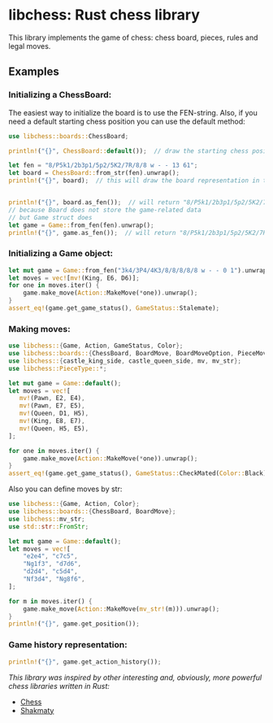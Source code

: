 # libchess: Rust chess library

 
This library implements the game of chess: chess board, pieces, rules and legal moves.

## Examples

### Initializing a ChessBoard:
The easiest way to initialize the board is to use the FEN-string. Also, if you
need a default starting chess position you can use the default method:
```rust
use libchess::boards::ChessBoard; 

println!("{}", ChessBoard::default());  // draw the starting chess position

let fen = "8/P5k1/2b3p1/5p2/5K2/7R/8/8 w - - 13 61";
let board = ChessBoard::from_str(fen).unwrap();
println!("{}", board);  // this will draw the board representation in terminal


println!("{}", board.as_fen());  // will return "8/P5k1/2b3p1/5p2/5K2/7R/8/8 w - - 0 1"
// because Board does not store the game-related data
// but Game struct does
let game = Game::from_fen(fen).unwrap();
println!("{}", game.as_fen());  // will return "8/P5k1/2b3p1/5p2/5K2/7R/8/8 w - - 13 61"
```

### Initializing a Game object:
```rust
let mut game = Game::from_fen("3k4/3P4/4K3/8/8/8/8/8 w - - 0 1").unwrap();
let moves = vec![mv!(King, E6, D6)];
for one in moves.iter() {
    game.make_move(Action::MakeMove(*one)).unwrap();
}
assert_eq!(game.get_game_status(), GameStatus::Stalemate);
```


### Making moves:
```rust
use libchess::{Game, Action, GameStatus, Color};
use libchess::boards::{ChessBoard, BoardMove, BoardMoveOption, PieceMove, squares::*};
use libchess::{castle_king_side, castle_queen_side, mv, mv_str};
use libchess::PieceType::*;

let mut game = Game::default();
let moves = vec![
   mv!(Pawn, E2, E4),
   mv!(Pawn, E7, E5),
   mv!(Queen, D1, H5),
   mv!(King, E8, E7),
   mv!(Queen, H5, E5),
];

for one in moves.iter() {
    game.make_move(Action::MakeMove(*one)).unwrap();
}
assert_eq!(game.get_game_status(), GameStatus::CheckMated(Color::Black));
```

Also you can define moves by str: 
```rust
use libchess::{Game, Action, Color};
use libchess::boards::{ChessBoard, BoardMove};
use libchess::mv_str;
use std::str::FromStr;

let mut game = Game::default();
let moves = vec![
    "e2e4", "c7c5",
    "Ng1f3", "d7d6",
    "d2d4", "c5d4",
    "Nf3d4", "Ng8f6",
];

for m in moves.iter() {
    game.make_move(Action::MakeMove(mv_str!(m))).unwrap();
}
println!("{}", game.get_position());
```


### Game history representation:
```rust
println!("{}", game.get_action_history());
```


*This library was inspired by other interesting and, obviously, more powerful chess libraries written in Rust:*
* [Chess](https://github.com/jordanbray/chess)
* [Shakmaty](https://crates.io/crates/shakmaty)
